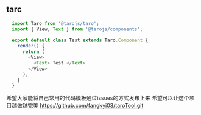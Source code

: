 ## tarc

```javascript
  import Taro from '@tarojs/taro';
  import { View, Text } from '@tarojs/components';
  
  export default class Test extends Taro.Component {
    render() {
      return (
        <View>
          <Text> Test </Text>
        </View>
      );
    }
  }
```

希望大家能将自己常用的代码模板通过issues的方式发布上来 希望可以让这个项目越做越完美
https://github.com/fangkyi03/taroTool.git
